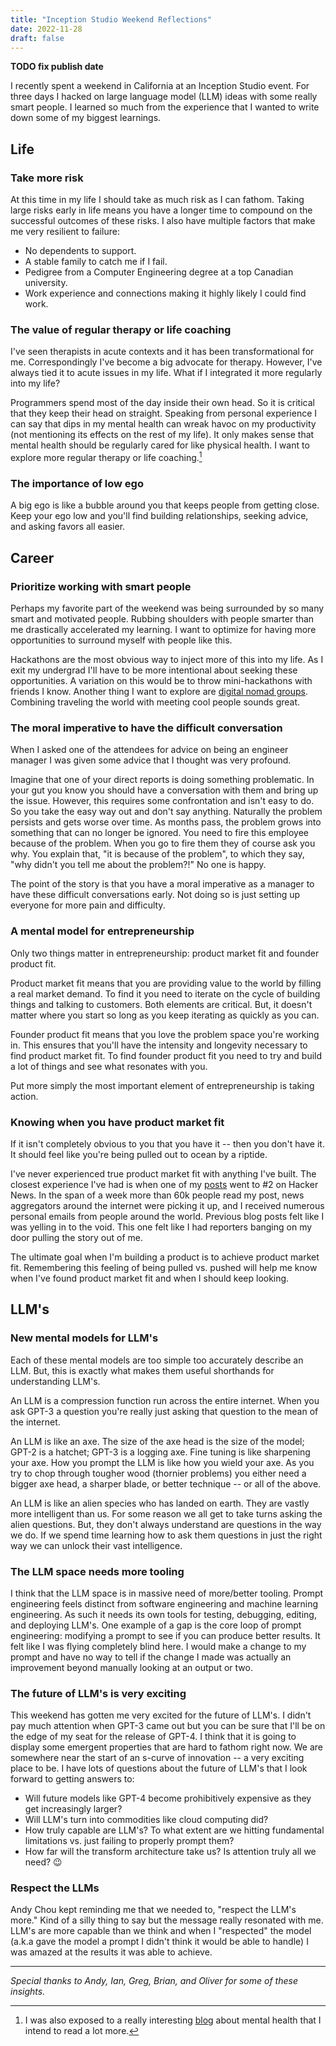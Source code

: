```yaml
---
title: "Inception Studio Weekend Reflections"
date: 2022-11-28
draft: false
---
```


**TODO fix publish date**

I recently spent a weekend in California at an Inception Studio event. For three days I hacked on large language model (LLM) ideas with some really smart people. I learned so much from the experience that I wanted to write down some of my biggest learnings.

## Life

### Take more risk

At this time in my life I should take as much risk as I can fathom. Taking large risks early in life means you have a longer time to compound on the successful outcomes of these risks. I also have multiple factors that make me very resilient to failure:

- No dependents to support.
- A stable family to catch me if I fail.
- Pedigree from a Computer Engineering degree at a top Canadian university.
- Work experience and connections making it highly likely I could find work.

### The value of regular therapy or life coaching

I've seen therapists in acute contexts and it has been transformational for me. Correspondingly I've become a big advocate for therapy. However, I've always tied it to acute issues in my life. What if I integrated it more regularly into my life?

Programmers spend most of the day inside their own head. So it is critical that they keep their head on straight. Speaking from personal experience I can say that dips in my mental health can wreak havoc on my productivity (not mentioning its effects on the rest of my life). It only makes sense that mental health should be regularly cared for like physical health. I want to explore more regular therapy or life coaching.[^1]

### The importance of low ego

A big ego is like a bubble around you that keeps people from getting close. Keep your ego low and you'll find building relationships, seeking advice, and asking favors all easier.

## Career

### Prioritize working with smart people

Perhaps my favorite part of the weekend was being surrounded by so many smart and motivated people. Rubbing shoulders with people smarter than me drastically accelerated my learning. I want to optimize for having more opportunities to surround myself with people like this.

Hackathons are the most obvious way to inject more of this into my life. As I exit my undergrad I'll have to be more intentional about seeking these opportunities. A variation on this would be to throw mini-hackathons with friends I know. Another thing I want to explore are [digital nomad groups](https://www.remoteyear.com/). Combining traveling the world with meeting cool people sounds great.

### The moral imperative to have the difficult conversation

When I asked one of the attendees for advice on being an engineer manager I was given some advice that I thought was very profound.

Imagine that one of your direct reports is doing something problematic. In your gut you know you should have a conversation with them and bring up the issue. However, this requires some confrontation and isn't easy to do. So you take the easy way out and don't say anything. Naturally the problem persists and gets worse over time. As months pass, the problem grows into something that can no longer be ignored. You need to fire this employee because of the problem. When you go to fire them they of course ask you why. You explain that, "it is because of the problem", to which they say, "why didn't you tell me about the problem?!" No one is happy.

The point of the story is that you have a moral imperative as a manager to have these difficult conversations early. Not doing so is just setting up everyone for more pain and difficulty.

### A mental model for entrepreneurship

Only two things matter in entrepreneurship: product market fit and founder product fit.

Product market fit means that you are providing value to the world by filling a real market demand. To find it you need to iterate on the cycle of building things and talking to customers. Both elements are critical. But, it doesn't matter where you start so long as you keep iterating as quickly as you can.

Founder product fit means that you love the problem space you're working in. This ensures that you'll have the intensity and longevity necessary to find product market fit. To find founder product fit you need to try and build a lot of things and see what resonates with you.

Put more simply the most important element of entrepreneurship is taking action.

### Knowing when you have product market fit

If it isn't completely obvious to you that you have it -- then you don't have it. It should feel like you're being pulled out to ocean by a riptide.

I've never experienced true product market fit with anything I've built. The closest experience I've had is when one of my [posts](/blog/2022/productivity-porn/) went to #2 on Hacker News. In the span of a week more than 60k people read my post, news aggregators around the internet were picking it up, and I received numerous personal emails from people around the world. Previous blog posts felt like I was yelling in to the void. This one felt like I had reporters banging on my door pulling the story out of me.

The ultimate goal when I'm building a product is to achieve product market fit. Remembering this feeling of being pulled vs. pushed will help me know when I've found product market fit and when I should keep looking.

## LLM's

### New mental models for LLM's

Each of these mental models are too simple too accurately describe an LLM. But, this is exactly what makes them useful shorthands for understanding LLM's.

An LLM is a compression function run across the entire internet. When you ask GPT-3 a question you're really just asking that question to the mean of the internet.

An LLM is like an axe. The size of the axe head is the size of the model; GPT-2 is a hatchet; GPT-3 is a logging axe. Fine tuning is like sharpening your axe. How you prompt the LLM is like how you wield your axe. As you try to chop through tougher wood (thornier problems) you either need a bigger axe head, a sharper blade, or better technique -- or all of the above.

An LLM is like an alien species who has landed on earth. They are vastly more intelligent than us. For some reason we all get to take turns asking the alien questions. But, they don't always understand are questions in the way we do. If we spend time learning how to ask them questions in just the right way we can unlock their vast intelligence.

### The LLM space needs more tooling

I think that the LLM space is in massive need of more/better tooling. Prompt engineering feels distinct from software engineering and machine learning engineering. As such it needs its own tools for testing, debugging, editing, and deploying LLM's. One example of a gap is the core loop of prompt engineering: modifying a prompt to see if you can produce better results. It felt like I was flying completely blind here. I would make a change to my prompt and have no way to tell if the change I made was actually an improvement beyond manually looking at an output or two.

### The future of LLM's is very exciting

This weekend has gotten me very excited for the future of LLM's. I didn't pay much attention when GPT-3 came out but you can be sure that I'll be on the edge of my seat for the release of GPT-4. I think that it is going to display some emergent properties that are hard to fathom right now. We are somewhere near the start of an s-curve of innovation -- a very exciting place to be. I have lots of questions about the future of LLM's that I look forward to getting answers to:

- Will future models like GPT-4 become prohibitively expensive as they get increasingly larger?
- Will LLM's turn into commodities like cloud computing did?
- How truly capable are LLM's? To what extent are we hitting fundamental limitations vs. just failing to properly prompt them?
- How far will the transform architecture take us? Is attention truly all we need? 😉

### Respect the LLMs

Andy Chou kept reminding me that we needed to, "respect the LLM's more." Kind of a silly thing to say but the message really resonated with me. LLM's are more capable than we think and when I "respected" the model (a.k.a gave the model a prompt I didn't think it would be able to handle) I was amazed at the results it was able to achieve.

---

_Special thanks to Andy, Ian, Greg, Brian, and Oliver for some of these insights._

[^1]: I was also exposed to a really interesting [blog](http://neuroticgradientdescent.blogspot.com/2021/03/threefold-training.html) about mental health that I intend to read a lot more.
